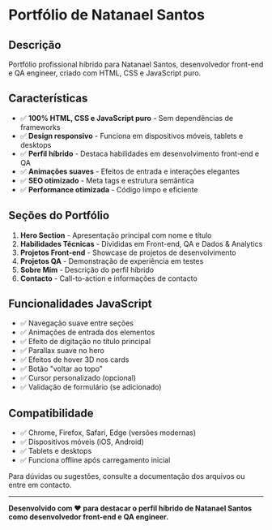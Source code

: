 # Portfólio de Natanael Santos

## Descrição
Portfólio profissional híbrido para Natanael Santos, desenvolvedor front-end e QA engineer, criado com HTML, CSS e JavaScript puro.

## Características
- ✅ **100% HTML, CSS e JavaScript puro** - Sem dependências de frameworks
- ✅ **Design responsivo** - Funciona em dispositivos móveis, tablets e desktops
- ✅ **Perfil híbrido** - Destaca habilidades em desenvolvimento front-end e QA
- ✅ **Animações suaves** - Efeitos de entrada e interações elegantes
- ✅ **SEO otimizado** - Meta tags e estrutura semântica
- ✅ **Performance otimizada** - Código limpo e eficiente

## Seções do Portfólio

1. **Hero Section** - Apresentação principal com nome e título
2. **Habilidades Técnicas** - Divididas em Front-end, QA e Dados & Analytics
3. **Projetos Front-end** - Showcase de projetos de desenvolvimento
4. **Projetos QA** - Demonstração de experiência em testes
5. **Sobre Mim** - Descrição do perfil híbrido
6. **Contacto** - Call-to-action e informações de contacto

## Funcionalidades JavaScript

- ✅ Navegação suave entre seções
- ✅ Animações de entrada dos elementos
- ✅ Efeito de digitação no título principal
- ✅ Parallax suave no hero
- ✅ Efeitos de hover 3D nos cards
- ✅ Botão "voltar ao topo"
- ✅ Cursor personalizado (opcional)
- ✅ Validação de formulário (se adicionado)

## Compatibilidade

- ✅ Chrome, Firefox, Safari, Edge (versões modernas)
- ✅ Dispositivos móveis (iOS, Android)
- ✅ Tablets e desktops
- ✅ Funciona offline após carregamento inicial


Para dúvidas ou sugestões, consulte a documentação dos arquivos ou entre em contacto.

---

**Desenvolvido com ❤️ para destacar o perfil híbrido de Natanael Santos como desenvolvedor front-end e QA engineer.**

